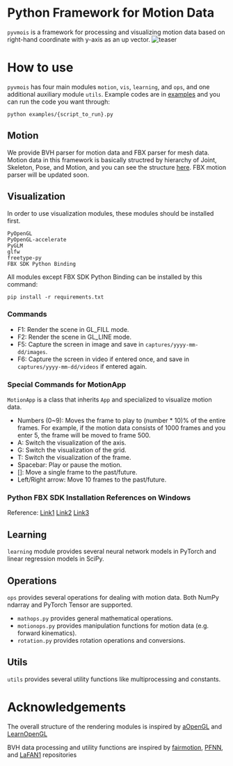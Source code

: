 # Python Framework for Motion Data
```pyvmois``` is a framework for processing and visualizing motion data based on right-hand coordinate with y-axis as an up vector.
![teaser](teaser.png)

# How to use
```pyvmois``` has four main modules ```motion```, ```vis```, ```learning```, and ```ops```, and one additional auxiliary module ```utils```. Example codes are in [examples](examples/) and you can run the code you want through:
```
python examples/{script_to_run}.py
```

## Motion
We provide BVH parser for motion data and FBX parser for mesh data. Motion data in this framework is basically structred by hierarchy of Joint, Skeleton, Pose, and Motion, and you can see the structure [here](pymovis/motion/core.py). FBX motion parser will be updated soon.

## Visualization
In order to use visualization modules, these modules should be installed first.
```
PyOpenGL
PyOpenGL-accelerate
PyGLM
glfw
freetype-py
FBX SDK Python Binding
```
All modules except FBX SDK Python Binding can be installed by this command:
```
pip install -r requirements.txt
```

### Commands
* F1: Render the scene in GL_FILL mode.
* F2: Render the scene in GL_LINE mode.
* F5: Capture the screen in image and save in ```captures/yyyy-mm-dd/images```.
* F6: Capture the screen in video if entered once, and save in ```captures/yyyy-mm-dd/videos``` if entered again.

### Special Commands for MotionApp
```MotionApp``` is a class that inherits ```App``` and specialized to visualize motion data.

* Numbers (0~9): Moves the frame to play to (number * 10)% of the entire frames. For example, if the motion data consists of 1000 frames and you enter 5, the frame will be moved to frame 500.
* A: Switch the visualization of the axis.
* G: Switch the visualization of the grid.
* T: Switch the visualization of the frame.
* Spacebar: Play or pause the motion.
* []: Move a single frame to the past/future.
* Left/Right arrow: Move 10 frames to the past/future.

### Python FBX SDK Installation References on Windows
Reference:
[Link1](https://www.ralphminderhoud.com/blog/build-fbx-python-sdk-for-windows/)
[Link2](https://forums.autodesk.com/t5/fbx-forum/cannot-manage-to-compile-python-fbx-2020-0-1-vs2017-with-python/td-p/9270853)
[Link3](https://stackoverflow.com/questions/32054021/how-to-install-sip-pyqt-on-windows-7)


## Learning
```learning``` module provides several neural network models in PyTorch and linear regression models in SciPy.

## Operations
```ops``` provides several operations for dealing with motion data. Both NumPy ndarray and PyTorch Tensor are supported.

* ```mathops.py``` provides general mathematical operations.
* ```motionops.py``` provides manipulation functions for motion data (e.g. forward kinematics).
* ```rotation.py``` provides rotation operations and conversions.

## Utils
```utils``` provides several utility functions like multiprocessing and constants.

<!-- FBX C++ SDK & FBX Python Bindings & SIP
### How to install SIP and Python Bindings

NOTE 1: sip version 4.19.25 is not supported. Try sip version [4.19.3](https://sourceforge.net/projects/pyqt/) or earlier.

NOTE 2: No white spaces in all paths are allowed. Move and rename the path where those files without spaces.


### Setup the environment variable
We need to setup 3 environment variables, and here's the example:
* SIP_ROOT `C:\dev\sip-4.19.3`
* FBXSDK_ROOT `C:\dev\FBX\FBX_SDK\2020.2.1`
* FBXSDK_LIBS_64_FOLDER `C:\dev\FBX\FBX_SDK\2020.2.1\lib\vs2019\x64\release`

Then compile the scripts as follows:
```
cd SIP_ROOT
python configure.py
"C:\Qt\~~~~"
"C:\...\vcvarsall.bat" (If it doesn't work, try "~~~\vcvars64.bat")
nmake
nmake install
cd PythonBindings
python PythonBindings.py Python3_x64 buildsip
```

Then path_to_binding/version/build/Distrib/site-packages/fbx will be generated.
It would contain 3 files (fbx.pyd, FbxCommon.py, fbxsip.pyd), and you should move them to path_to_python/site_packages.

If interpreting PythonBindings.py fails, you can try changing the variable vcCompiler and vsCompiler to what you are using. -->

# Acknowledgements
The overall structure of the rendering modules is inspired by
[aOpenGL](https://github.com/ltepenguin/aOpenGL)
and [LearnOpenGL](https://learnopengl.com/)

BVH data processing and utility functions are inspired by
[fairmotion](https://github.com/facebookresearch/fairmotion),
[PFNN](https://github.com/sreyafrancis/PFNN),
and [LaFAN1](https://github.com/ubisoft/ubisoft-laforge-animation-dataset) repositories